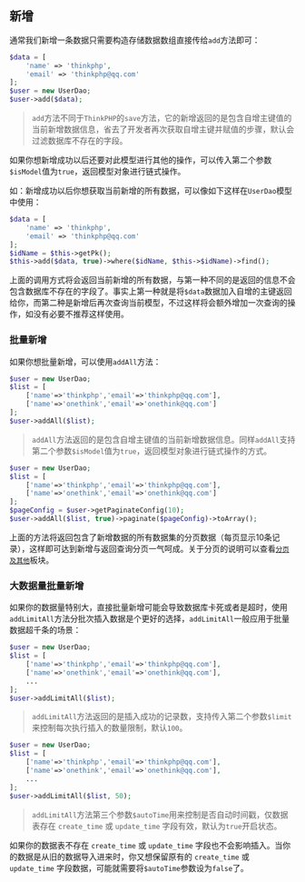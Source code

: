 ## 新增

通常我们新增一条数据只需要构造存储数据数组直接传给`add`方法即可：

```php
$data = [
    'name' => 'thinkphp',
    'email' => 'thinkphp@qq.com'
];
$user = new UserDao;
$user->add($data);
```
> `add`方法不同于`ThinkPHP`的`save`方法，它的新增返回的是包含自增主键值的当前新增数据信息，省去了开发者再次获取自增主键并赋值的步骤，默认会过滤数据库不存在的字段。

如果你想新增成功以后还要对此模型进行其他的操作，可以传入第二个参数`$isModel`值为`true`，返回模型对象进行链式操作。

如：新增成功以后你想获取当前新增的所有数据，可以像如下这样在`UserDao`模型中使用：

```php
$data = [
    'name' => 'thinkphp',
    'email' => 'thinkphp@qq.com'
];
$idName = $this->getPk();
$this->add($data, true)->where($idName, $this->$idName)->find();
```

上面的调用方式将会返回当前新增的所有数据，与第一种不同的是返回的信息不会包含数据库不存在的字段了。事实上第一种就是将`$data`数据加入自增的主键返回给你，而第二种是新增后再次查询当前模型，不过这样将会额外增加一次查询的操作，如没有必要不推荐这样使用。

### 批量新增

如果你想批量新增，可以使用`addAll`方法：

```php
$user = new UserDao;
$list = [
    ['name'=>'thinkphp','email'=>'thinkphp@qq.com'],
    ['name'=>'onethink','email'=>'onethink@qq.com']
];
$user->addAll($list);
```

> `addAll`方法返回的是包含自增主键值的当前新增数据信息。同样`addAll`支持第二个参数`$isModel`值为`true`，返回模型对象进行链式操作的方式。

```php
$user = new UserDao;
$list = [
    ['name'=>'thinkphp','email'=>'thinkphp@qq.com'],
    ['name'=>'onethink','email'=>'onethink@qq.com']
];
$pageConfig = $user->getPaginateConfig(10);
$user->addAll($list, true)->paginate($pageConfig)->toArray();
```

上面的方法将返回包含了新增数据的所有数据集的分页数据（每页显示10条记录），这样即可达到新增与返回查询分页一气呵成。关于分页的说明可以查看[`分页及其他`](/composer/topphp-generate/BaseModel/page.md)板块。

### 大数据量批量新增

如果你的数据量特别大，直接批量新增可能会导致数据库卡死或者是超时，使用`addLimitAll`方法分批次插入数据是个更好的选择，`addLimitAll`一般应用于批量数据超千条的场景：

```php
$user = new UserDao;
$list = [
    ['name'=>'thinkphp','email'=>'thinkphp@qq.com'],
    ['name'=>'onethink','email'=>'onethink@qq.com'],
    ...
];
$user->addLimitAll($list);
```

> `addLimitAll`方法返回的是插入成功的记录数，支持传入第二个参数`$limit`来控制每次执行插入的数量限制，默认`100`。

```php
$user = new UserDao;
$list = [
    ['name'=>'thinkphp','email'=>'thinkphp@qq.com'],
    ['name'=>'onethink','email'=>'onethink@qq.com'],
    ...
];
$user->addLimitAll($list, 50);
```

> `addLimitAll`方法第三个参数`$autoTime`用来控制是否自动时间戳，仅数据表存在 `create_time` 或 `update_time` 字段有效，默认为`true`开启状态。

如果你的数据表不存在 `create_time` 或 `update_time` 字段也不会影响插入。当你的数据是从旧的数据导入进来时，你又想保留原有的 `create_time` 或 `update_time` 字段数据，可能就需要将`$autoTime`参数设为`false`了。